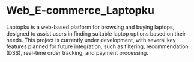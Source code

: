 # Web_E-commerce_Laptopku
Laptopku is a web-based platform for browsing and buying laptops, designed to assist users in finding suitable laptop options based on their needs. This project is currently under development, with several key features planned for future integration, such as filtering, recommendation (DSS), real-time order tracking, and payment processing.
